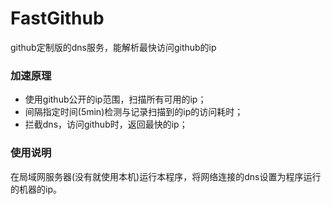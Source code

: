 # FastGithub
github定制版的dns服务，能解析最快访问github的ip


### 加速原理
* 使用github公开的ip范围，扫描所有可用的ip；
* 间隔指定时间(5min)检测与记录扫描到的ip的访问耗时；
* 拦截dns，访问github时，返回最快的ip；

### 使用说明
在局域网服务器(没有就使用本机)运行本程序，将网络连接的dns设置为程序运行的机器的ip。
